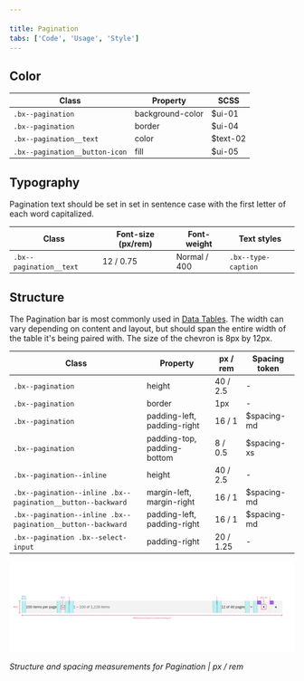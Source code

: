 ```yaml
---

title: Pagination
tabs: ['Code', 'Usage', 'Style']
---
```


## Color

| Class                          | Property         | SCSS     |
| ------------------------------ | ---------------- | -------- |
| `.bx--pagination`              | background-color | $ui-01   |
| `.bx--pagination`              | border           | $ui-04   |
| `.bx--pagination__text`        | color            | $text-02 |
| `.bx--pagination__button-icon` | fill             | $ui-05   |

## Typography

Pagination text should be set in set in sentence case with the first letter of each word capitalized.

| Class                   | Font-size (px/rem) | Font-weight  | Text styles         |
| ----------------------- | ------------------ | ------------ | ------------------- |
| `.bx--pagination__text` | 12 / 0.75          | Normal / 400 | `.bx--type-caption` |

## Structure

The Pagination bar is most commonly used in [Data Tables](/components/data-table). The width can vary depending on content and layout, but should span the entire width of the table it's being paired with. The size of the chevron is 8px by 12px.

| Class                                                       | Property                    | px / rem  | Spacing token |
| ----------------------------------------------------------- | --------------------------- | --------- | ------------- |
| `.bx--pagination`                                           | height                      | 40 / 2.5  | -             |
| `.bx--pagination`                                           | border                      | 1px       | -             |
| `.bx--pagination`                                           | padding-left, padding-right | 16 / 1    | $spacing-md   |
| `.bx--pagination`                                           | padding-top, padding-bottom | 8 / 0.5   | $spacing-xs   |
| `.bx--pagination--inline`                                   | height                      | 40 / 2.5  | -             |
| `.bx--pagination--inline .bx--pagination__button--backward` | margin-left, margin-right   | 16 / 1    | $spacing-md   |
| `.bx--pagination--inline .bx--pagination__button--backward` | padding-left, padding-right | 16 / 1    | $spacing-md   |
| `.bx--pagination .bx--select-input`                         | padding-right               | 20 / 1.25 | -             |

![Structure and spacing for pagination](images/pagination-style-1.png)

_Structure and spacing measurements for Pagination | px / rem_
